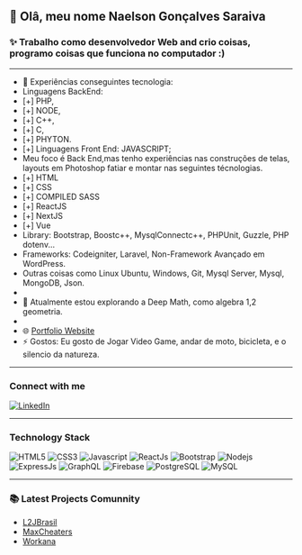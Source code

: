 ## 👋 Olâ, meu nome Naelson Gonçalves Saraiva
### ✨ Trabalho como desenvolvedor Web and crio coisas, programo coisas que funciona no computador :)

---
 
- 💬 Experiências conseguintes tecnologia: 
- Linguagens BackEnd: 
- [+] PHP, 
- [+] NODE, 
- [+] C++, 
- [+] C, 
- [+] PHYTON.
- [+] Linguagens Front End: JAVASCRIPT;
- Meu foco é Back End,mas tenho experiências nas construções de telas, layouts em Photoshop fatiar e montar nas seguintes técnologias.
- [+] HTML
- [+] CSS
- [+] COMPILED SASS
- [+] ReactJS
- [+] NextJS
- [+] Vue  
- Library: Bootstrap, Boostc++, MysqlConnectc++, PHPUnit, Guzzle, PHP dotenv... 
- Frameworks: Codeigniter, Laravel, Non-Framework Avançado em WordPress. 
- Outras coisas como Linux Ubuntu, Windows, Git, Mysql Server, Mysql, MongoDB, Json. 
- 
- 🌱 Atualmente estou explorando a Deep Math, como algebra 1,2 geometria.
- 
- 🌐 [Portfolio Website](https://xxxxxxxx.xxx.app)
- ⚡ Gostos: Eu gosto de Jogar Video Game, andar de moto, bicicleta, e o silencio da natureza.

---
### Connect with me
[![LinkedIn](https://img.shields.io/badge/LinkedIn-0077B5?style=for-the-badge&logo=linkedin&logoColor=white)](https://www.linkedin.com/in/devnaelson/)

---
### Technology Stack
![HTML5](https://img.shields.io/badge/HTML5-E34F26?style=for-the-badge&logo=html5&logoColor=white)
![CSS3](https://img.shields.io/badge/CSS3-1572B6?style=for-the-badge&logo=css3&logoColor=white)
![Javascript](https://img.shields.io/badge/JavaScript-323330?style=for-the-badge&logo=javascript&logoColor=F7DF1E)
![ReactJs](https://img.shields.io/badge/React-20232A?style=for-the-badge&logo=react&logoColor=61DAFB)
![Bootstrap](https://img.shields.io/badge/Bootstrap-563D7C?style=for-the-badge&logo=bootstrap&logoColor=white)
![Nodejs](https://img.shields.io/badge/Node.js-43853D?style=for-the-badge&logo=node.js&logoColor=white)
![ExpressJs](https://img.shields.io/badge/Express.js-000000?style=for-the-badge&logo=express&logoColor=white)
![GraphQL](https://img.shields.io/badge/GraphQl-E10098?style=for-the-badge&logo=graphql&logoColor=white)
![Firebase](https://img.shields.io/badge/firebase-ffca28?style=for-the-badge&logo=firebase&logoColor=white)
![PostgreSQL](https://img.shields.io/badge/PostgreSQL-316192?style=for-the-badge&logo=postgresql&logoColor=white)
![MySQL](https://img.shields.io/badge/MySQL-00000F?style=for-the-badge&logo=mysql&logoColor=white)


---
### 📚 Latest Projects Comunnity 
- [L2JBrasil](https://www.l2jbrasil.com/index.php?/profile/54325-kabaite/content/&type=forums_topic_post)
- [MaxCheaters](https://maxcheaters.com/profile/176942-naelson/)
- [Workana](https://www.workana.com/freelancer/3d5b284ed454af818e8aa91affd21945)
